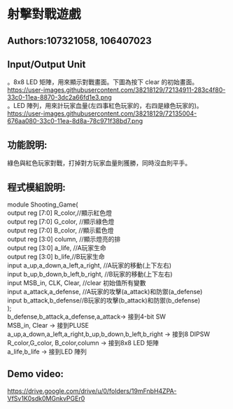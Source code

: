 # 射擊對戰遊戲
## Authors:107321058, 106407023
## Input/Output Unit
。8x8 LED 矩陣，用來顯示對戰畫面。下圖為按下 clear 的初始畫面。<br/>
https://user-images.githubusercontent.com/38218129/72134911-283c4f80-33c0-11ea-8870-3dc2a66fd1e3.png<br/>
。LED 陣列，用來計玩家血量(左四事紅色玩家的，右四是綠色玩家的)。<br/>
https://user-images.githubusercontent.com/38218129/72135004-676aa080-33c0-11ea-8d8a-78c971f38bd7.png<br/>
## 功能說明:
綠色與紅色玩家對戰，打掉對方玩家血量則獲勝，同時沒血則平手。<br/>
## 程式模組說明:
module Shooting_Game(<br/>
output reg [7:0] R_color,//顯示紅色燈<br/>
output reg [7:0] G_color, //顯示綠色燈<br/>
output reg [7:0] B_color, //顯示藍色燈<br/>
output reg [3:0] column, //顯示燈亮的排<br/>
output reg [3:0] a_life, //A玩家生命<br/>
output reg [3:0] b_life,//B玩家生命<br/>
input a_up,a_down,a_left,a_right, //A玩家的移動(上下左右)<br/>
input b_up,b_down,b_left,b_right, //B玩家的移動(上下左右)<br/>
input MSB_in, CLK, Clear, //clear 初始值所有變數<br/>
input a_attack,a_defense, //A玩家的攻擊(a_attack)和防禦(a_defense)<br/>
input b_attack,b_defense//B玩家的攻擊(b_attack)和防禦(b_defense)<br/>
);<br/>
b_defense,b_attack,a_defense,a_attack-> 接到4-bit SW<br/>
MSB_in, Clear -> 接到PLUSE<br/>
a_up,a_down,a_left,a_right,b_up,b_down,b_left,b_right -> 接到8 DIPSW<br/>
R_color,G_color, B_color,column -> 接到8x8 LED 矩陣<br/>
a_life,b_life -> 接到LED 陣列<br/>
## Demo video:
https://drive.google.com/drive/u/0/folders/19mFnbH4ZPA-VfSv1K0sdk0MGnkvPGEr0<br/>
